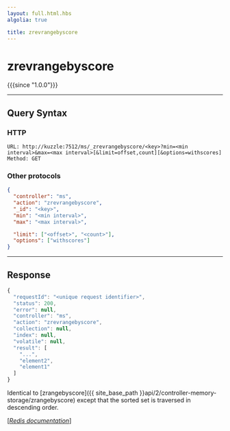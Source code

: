 ```yaml
---
layout: full.html.hbs
algolia: true

title: zrevrangebyscore
---
```


# zrevrangebyscore

{{{since "1.0.0"}}}




---

## Query Syntax

### HTTP

```http
URL: http://kuzzle:7512/ms/_zrevrangebyscore/<key>?min=<min interval>&max=<max interval>[&limit=offset,count][&options=withscores]
Method: GET
```

### Other protocols


```json
{
  "controller": "ms",
  "action": "zrevrangebyscore",
  "_id": "<key>",
  "min": "<min interval>",
  "max": "<max interval>",

  "limit": ["<offset>", "<count>"],
  "options": ["withscores"]
}
```

---

## Response

```javascript
{
  "requestId": "<unique request identifier>",
  "status": 200,
  "error": null,
  "controller": "ms",
  "action": "zrevrangebyscore",
  "collection": null,
  "index": null,
  "volatile": null,
  "result": [
    "...",
    "element2",
    "element1"
  ]
}
```

Identical to [zrangebyscore]({{ site_base_path }}api/2/controller-memory-storage/zrangebyscore) except that the sorted set is traversed in descending order.

[[_Redis documentation_]](https://redis.io/commands/zrevrangebyscore)

